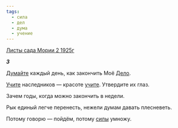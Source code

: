 ```yaml
---
tags:
  - сила
  - дел
  - дума
  - учение
---
```

[Листы сада Мории 2 1925г](https://127.0.0.1:4002/agni/1925)

___3___

[Думайте](../../../tags/#дума) каждый день, как закончить Моё [Дело](../../../tags/#дел).   

[Учите](../../../tags/#учение) наследников — красоте [учите](../../../tags/#учение). Утвердите их глаз.   

Зачем годы, когда можно закончить в недели.   

Рык единый легче перенесть, нежели думам давать плесневеть.   

Потому говорю — пойдём, потому [силы](../../../tags/#сила) умножу.   


